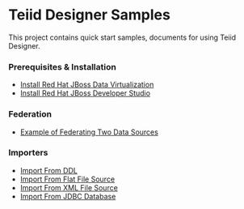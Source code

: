 Teiid Designer Samples
======================

This project contains quick start samples, documents for using Teiid Designer.

### Prerequisites & Installation

* [Install Red Hat JBoss Data Virtualization](installation/jdv-installation.md)
* [Install Red Hat JBoss Developer Studio](installation/jbds-installation.md)


### Federation

* [Example of Federating Two Data Sources](federation/federating-two-data-source.md)


### Importers

* [Import From DDL](importers/import-from-ddl.md)
* [Import From Flat File Source](importers/import-from-flat-file-source.md)
* [Import From XML File Source](importers/import-from-xml-file-source.md)
* [Import From JDBC Database](importers/import-from-jdbc-database.md)
